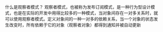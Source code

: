 什么是观察者模式？
观察者模式，也被称为发布订阅模式，是一种行为型设计模式，也是在实际的开发中用得比较多的一种模式，当对象间存在一对多关系时，就可以使用观察者模式。定义对象间的一种一对多的依赖关系，当一个对象的状态发生改变时，所有依赖于它的对象（观察者对象）都得到通知并被自动更新

